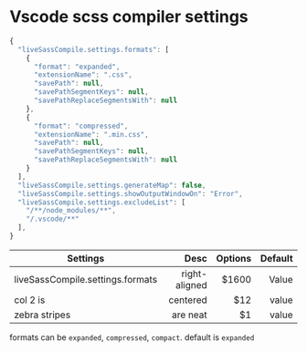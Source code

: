 # Vscode scss compiler settings

```javascript
{
  "liveSassCompile.settings.formats": [
    {
      "format": "expanded",
      "extensionName": ".css",
      "savePath": null,
      "savePathSegmentKeys": null,
      "savePathReplaceSegmentsWith": null
    },
    {
      "format": "compressed",
      "extensionName": ".min.css",
      "savePath": null,
      "savePathSegmentKeys": null,
      "savePathReplaceSegmentsWith": null
    }
  ],
  "liveSassCompile.settings.generateMap": false,
  "liveSassCompile.settings.showOutputWindowOn": "Error",
  "liveSassCompile.settings.excludeList": [
    "/**/node_modules/**",
    "/.vscode/**"
  ],
}
```

| Settings | Desc| Options | Default |
| ------------- | -------------:| -----:| --------------:|
| liveSassCompile.settings.formats      | right-aligned | $1600 | Value |
| col 2 is      | centered      |   $12 | value |
| zebra stripes | are neat      |    $1 | value |

formats can be `expanded`, `compressed`, `compact`. default is `expanded`
